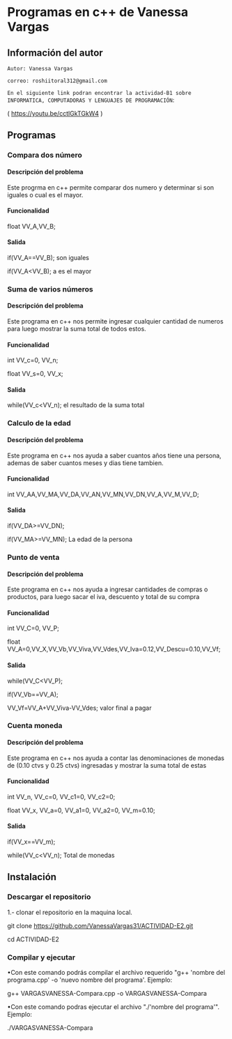 # Programas en c++ de Vanessa Vargas

## Información del autor

`Autor: Vanessa Vargas`

`correo: roshiitoral312@gmail.com`

`En el siguiente link podran encontrar la actividad-B1 sobre INFORMATICA, COMPUTADORAS Y LENGUAJES DE PROGRAMACIÓN`:

( https://youtu.be/cctlGkTGkW4 )

## Programas 

### Compara dos número

#### Descripción del problema
Este progrma en c++ permite comparar dos numero y determinar si son iguales o cual es el mayor.
#### Funcionalidad

float VV_A,VV_B;

#### Salida

if(VV_A==VV_B); son iguales 

if(VV_A<VV_B); a es el mayor 

### Suma de varios números 

#### Descripción del problema
Este programa en c++ nos permite ingresar cualquier cantidad de numeros para luego mostrar la suma total de todos estos.

#### Funcionalidad

int VV_c=0, VV_n;

float VV_s=0, VV_x;

#### Salida

while(VV_c<VV_n);       el resultado de la suma total

### Calculo de la edad 

#### Descripción del problema
Este programa en c++ nos ayuda a saber cuantos años tiene una persona, ademas de saber cuantos meses y dias tiene tambien.

#### Funcionalidad

int VV_AA,VV_MA,VV_DA,VV_AN,VV_MN,VV_DN,VV_A,VV_M,VV_D;

#### Salida

if(VV_DA>=VV_DN);

if(VV_MA>=VV_MN);        La edad de la persona 

### Punto de venta 

#### Descripción del problema
Este programa en c++ nos ayuda a ingresar cantidades de compras o productos, para luego sacar el iva, descuento y total de su compra

#### Funcionalidad

int VV_C=0, VV_P;

float VV_A=0,VV_X,VV_Vb,VV_Viva,VV_Vdes,VV_Iva=0.12,VV_Descu=0.10,VV_Vf;

#### Salida

while(VV_C<VV_P);

if(VV_Vb==VV_A);

VV_Vf=VV_A+VV_Viva-VV_Vdes;     valor final a pagar

### Cuenta moneda

#### Descripción del problema
Este programa en c++ nos ayuda a contar las denominaciones de monedas de (0.10 ctvs y 0.25 ctvs) ingresadas y mostrar la suma total de estas

#### Funcionalidad

int VV_n, VV_c=0, VV_c1=0, VV_c2=0;

float VV_x, VV_a=0, VV_a1=0, VV_a2=0, VV_m=0.10;

#### Salida

if(VV_x==VV_m);            

while(VV_c<VV_n);            Total de monedas

## Instalación

### Descargar el repositorio
1.- clonar el repositorio en la maquina local.

git clone https://github.com/VanessaVargas31/ACTIVIDAD-E2.git

cd ACTIVIDAD-E2

### Compilar y ejecutar
•Con este comando podrás compilar el archivo requerido "g++ 'nombre del programa.cpp' -o 'nuevo nombre del programa'.
 Ejemplo:

g++  VARGASVANESSA-Compara.cpp -o VARGASVANESSA-Compara

•Con este comando podras ejecutar el archivo "./'nombre del programa'".  Ejemplo:

./VARGASVANESSA-Compara
